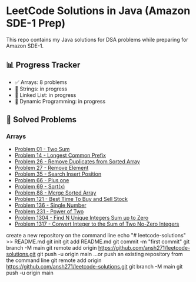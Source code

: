 # LeetCode Solutions in Java (Amazon SDE-1 Prep)

This repo contains my Java solutions for DSA problems while preparing for Amazon SDE-1.

## 📊 Progress Tracker
- ✅ Arrays: 8 problems
- 🔄 Strings: in progress
- 🔄 Linked List: in progress
- 🔄 Dynamic Programming: in progress

## 📂 Solved Problems
### Arrays
- [Problem 01 - Two Sum](arrays/twosum.java)
- [Problem 14 - Longest Common Prefix](arrays/LongestCommonPrefix.java)
- [Problem 26 - Remove Duplicates from Sorted Array](arrays/RemoveDuplicatesfromSortedArray.java)
- [Problem 27 - Remove Element](arrays/RemoveElement.java)
- [Problem 35 - Search Insert Position](arrays/SearchInsertPosition.java)
- [Problem 66 - Plus one](arrays/PlusOne.java)
- [Problem 69 - Sqrt(x)](arrays/Sqrt(x).java)
- [Problem 88 - Merge Sorted Array](arrays/PlusOne.java)
- [Problem 121 - Best Time To Buy and Sell Stock](arrays/BestTimeToBuyandSellStock.java)
- [Problem 136 - Single Number](arrays/SingleNumber.java)
- [Problem 231 - Power of Two](arrays/PowerOfTwo.java;)
- [Problem 1304 - Find N Unique Integers Sum up to Zero](arrays/1304.java;)
- [Problem 1317 - Convert Integer to the Sum of Two No-Zero Integers](arrays/1317.java;)








create a new repository on the command line
echo "# leetcode-solutions" >> README.md
    git init
    git add README.md
    git commit -m "first commit"
    git branch -M main
    git remote add origin https://github.com/ansh271/leetcode-solutions.git
    git push -u origin main
…or push an existing repository from the command line
    git remote add origin https://github.com/ansh271/leetcode-solutions.git
    git branch -M main
    git push -u origin main